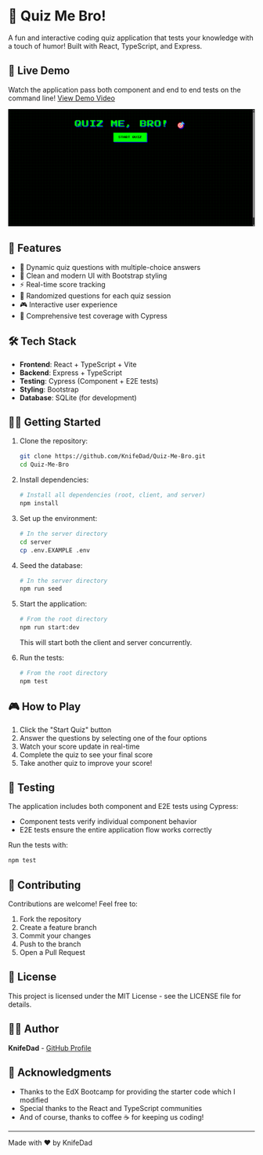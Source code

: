 # 🎯 Quiz Me Bro! 

A fun and interactive coding quiz application that tests your knowledge with a touch of humor! Built with React, TypeScript, and Express.

## 🎥 Live Demo

Watch the application pass both component and end to end tests on the command line! [View Demo Video](https://app.screencastify.com/v3/watch/xSiMuLLj56mUrcq7NR7l)

![Quiz Me Bro Screenshot](assets/Quiz-Me-Bro.png)

## 🚀 Features

- 📝 Dynamic quiz questions with multiple-choice answers
- 🎨 Clean and modern UI with Bootstrap styling
- ⚡ Real-time score tracking
- 🔄 Randomized questions for each quiz session
- 🎮 Interactive user experience
- 🧪 Comprehensive test coverage with Cypress

## 🛠️ Tech Stack

- **Frontend**: React + TypeScript + Vite
- **Backend**: Express + TypeScript
- **Testing**: Cypress (Component + E2E tests)
- **Styling**: Bootstrap
- **Database**: SQLite (for development)

## 🏃‍♂️ Getting Started

1. Clone the repository:
   ```bash
   git clone https://github.com/KnifeDad/Quiz-Me-Bro.git
   cd Quiz-Me-Bro
   ```

2. Install dependencies:
   ```bash
   # Install all dependencies (root, client, and server)
   npm install
   ```

3. Set up the environment:
   ```bash
   # In the server directory
   cd server
   cp .env.EXAMPLE .env
   ```

4. Seed the database:
   ```bash
   # In the server directory
   npm run seed
   ```

5. Start the application:
   ```bash
   # From the root directory
   npm run start:dev
   ```
   This will start both the client and server concurrently.

6. Run the tests:
   ```bash
   # From the root directory
   npm test
   ```

## 🎮 How to Play

1. Click the "Start Quiz" button
2. Answer the questions by selecting one of the four options
3. Watch your score update in real-time
4. Complete the quiz to see your final score
5. Take another quiz to improve your score!

## 🧪 Testing

The application includes both component and E2E tests using Cypress:

- Component tests verify individual component behavior
- E2E tests ensure the entire application flow works correctly

Run the tests with:
```bash
npm test
```

## 🤝 Contributing

Contributions are welcome! Feel free to:

1. Fork the repository
2. Create a feature branch
3. Commit your changes
4. Push to the branch
5. Open a Pull Request

## 📝 License

This project is licensed under the MIT License - see the LICENSE file for details.

## 👨‍💻 Author

**KnifeDad** - [GitHub Profile](https://github.com/KnifeDad)

## 🙏 Acknowledgments

- Thanks to the EdX Bootcamp for providing the starter code which I modified
- Special thanks to the React and TypeScript communities
- And of course, thanks to coffee ☕ for keeping us coding!

---
Made with ❤️ by KnifeDad 